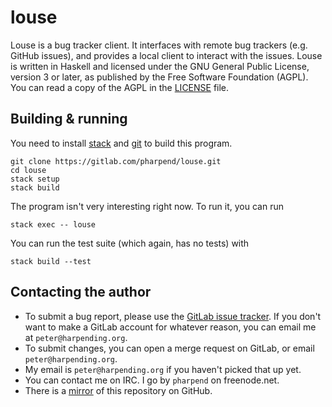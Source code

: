 # louse

Louse is a bug tracker client. It interfaces with remote bug trackers
(e.g. GitHub issues), and provides a local client to interact with the
issues. Louse is written in Haskell and licensed under the GNU General
Public License, version 3 or later, as published by the Free Software
Foundation (AGPL). You can read a copy of the AGPL in the [LICENSE][lic]
file.

## Building & running

You need to install [stack][stk] and [git][git-install] to build this
program.

    git clone https://gitlab.com/pharpend/louse.git
    cd louse
    stack setup
    stack build
    
The program isn't very interesting right now. To run it, you can run 

    stack exec -- louse

You can run the test suite (which again, has no tests) with

    stack build --test
    
## Contacting the author

* To submit a bug report, please use the
  [GitLab issue tracker][gl-issues]. If you don't want to make a GitLab
  account for whatever reason, you can email me at
  `peter@harpending.org`.
* To submit changes, you can open a merge request on GitLab, or email
  `peter@harpending.org`.
* My email is `peter@harpending.org` if you haven't picked that up yet.
* You can contact me on IRC. I go by `pharpend` on freenode.net.
* There is a [mirror][gh-mirror] of this repository on GitHub.

[git-install]: https://git-scm.com/book/en/v2/Getting-Started-Installing-Git
[gh-mirror]: https://github.com/pharpend/louse
[gl-issues]: https://gitlab.com/pharpend/louse/issues
[lic]: LICENSE
[stk]: http://docs.haskellstack.org/en/stable/README/
